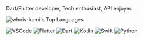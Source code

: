Dart/Flutter developer, Tech enthusiast, API enjoyer.

![whois-kami's Top Languages](https://github-readme-stats.vercel.app/api/top-langs/?username=whois-kami&theme=tokyonight&show_icons=true&hide_border=true&layout=compact)

![VSCode](https://skillicons.dev/icons?i=vscode) ![Flutter](https://skillicons.dev/icons?i=flutter) ![Dart](https://skillicons.dev/icons?i=dart) ![Kotlin](https://skillicons.dev/icons?i=kotlin) ![Swift](https://skillicons.dev/icons?i=swift) ![Python](https://skillicons.dev/icons?i=python) 

